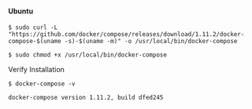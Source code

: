 #### Ubuntu

```
$ sudo curl -L "https://github.com/docker/compose/releases/download/1.11.2/docker-compose-$(uname -s)-$(uname -m)" -o /usr/local/bin/docker-compose

$ sudo chmod +x /usr/local/bin/docker-compose
```

Verify Installation

```
$ docker-compose -v

docker-compose version 1.11.2, build dfed245
```



